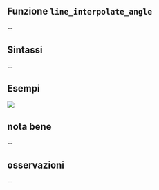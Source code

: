## Funzione `line_interpolate_angle`

--

## Sintassi

--

## Esempi

<img src="/img/geometria/xxx/line_interpolate_angle1.png">

## nota bene

--

## osservazioni

--